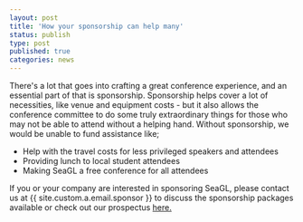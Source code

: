 ```yaml
---
layout: post
title: 'How your sponsorship can help many'
status: publish
type: post
published: true
categories: news
---
```


There's a lot that goes into crafting a great conference experience, and an essential part of that is sponsorship. Sponsorship helps cover a lot of necessities, like venue and equipment costs -  but it also allows the conference committee to do some truly extraordinary things for those who may not be able to attend without a helping hand. Without sponsorship, we would be unable to fund assistance like;
	
 - Help with the travel costs for less privileged speakers and attendees
 - Providing lunch to local student attendees 
 - Making SeaGL a free conference for all attendees

If you or your company are interested in sponsoring SeaGL, please contact us at {{ site.custom.a.email.sponsor }} to discuss the sponsorship packages available or check out our prospectus <a href="https://seagl.org/sponsors/SeaGL_Exhibitor_Sponsor_Prospectus_2016.pdf">here.</a>

